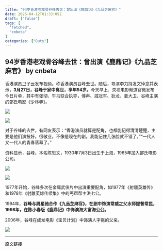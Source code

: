 ```yaml
---
title: "94岁香港老戏骨谷峰去世：曾出演《鹿鼎记》《九品芝麻官》"
date: 2025-04-12T01:33:09Z
draft: ["false"]
tags: [
  "fetched",
  "cnbeta"
]
categories: ["Duty"]
---
```

94岁香港老戏骨谷峰去世：曾出演《鹿鼎记》《九品芝麻官》 by cnbeta
------
<div style="margin-top:10px" class="content" id="artibody"><p><span style="text-wrap-mode: wrap;">香港演员卫子云发布视频，称香港演员谷峰去世。随后，导演李力持发文悼念并表示，</span><strong style="text-wrap-mode: wrap;">3月27日，谷峰于家中离世，享年94岁。</strong><span style="text-wrap-mode: wrap;">今天早上，央视电影频道官微发布今日片单，其中有张彻、午马联合执导，傅声、戚冠军、狄龙、姜大卫、谷峰主演的邵氏电影《少林寺》。</span></p><div class="article-global"></div><p><a href="https://img1.mydrivers.com/img/20250411/cde8c1bd25e446328d3200f382087b16.jpg" target="_blank" style="text-wrap-mode: wrap;"><img src="https://static.cnbetacdn.com/article/2025/0411/9086bd888db8ad8.jpg"></a></p><p><a href="//img1.mydrivers.com/img/20250411/50d7cada601d46928e542030ef937336.png" target="_blank"><img src="https://static.cnbetacdn.com/article/2025/0411/d23d72f955f4500.png"></a></p><p>对于谷峰的去世，有网友表示：“香港演员就算是配角，也都能记得清清楚楚，主要是他们演技好，很敬业，不像是现在的剧，我能记住几张脸就不错了。”“一代人又一代人的青春落幕了。”</p><p>资料显示，谷峰，本名陈思文，1930年7月3日出生于上海，1965年加入邵氏电影公司。</p><p><a href="//img1.mydrivers.com/img/20250411/4c132bfbc32c445e930eff958f83c236.png" target="_blank"><img src="https://static.cnbetacdn.com/article/2025/0411/25f4eec371887f7.png"></a></p><p><a href="//img1.mydrivers.com/img/20250411/a6e6bdbd87c64def8e9fc4f68b20c19f.png" target="_blank"><img src="https://static.cnbetacdn.com/article/2025/0411/61f973b1f5d5832.png"></a></p><p>1977年开始，谷峰多次在金庸武侠片中出演重要配角，如1977年《射雕英雄传》和1978年《射雕英雄传续集》中的丐帮帮主洪七公。</p><p>1994年，<strong>谷峰与周星驰合作《九品芝麻官》，在剧中饰演常威之父水师提督常昆，1998年，在陈小春版《鹿鼎记》中饰演海大富海公公。</strong></p><p>2006年，谷峰在成龙电影《宝贝计划》中饰演人字拖的父亲。</p><p><a href="//img1.mydrivers.com/img/20250411/00eebb372896403cb4965de23d165cdf.png" target="_blank"><img src="https://static.cnbetacdn.com/article/2025/0411/6d247e98d675b78.png"></a></p></div>  
<hr>
<a href="https://m.cnbeta.com.tw/wap/view/1492074.htm",target="_blank" rel="noopener noreferrer">原文链接</a>

